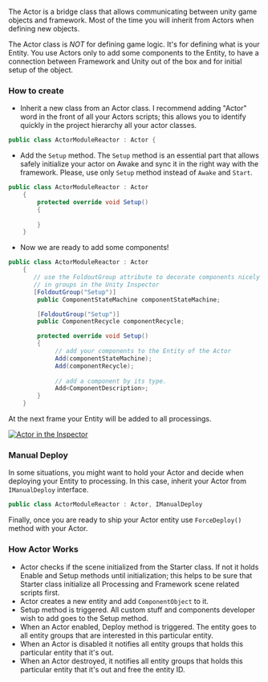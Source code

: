 The Actor is a bridge class that allows communicating between unity game objects and framework. Most of the time you will inherit from Actors when defining new objects.

The Actor class is *NOT* for defining game logic. It's for defining what is your Entity. You use Actors only to add some components to the Entity, to have a connection between Framework and Unity out of the box and for initial setup of the object. 


### How to create ###

* Inherit a new class from an Actor class. I recommend adding "Actor" word in the front of all your Actors scripts; this allows you to identify quickly in the project hierarchy all your actor classes.

```csharp
public class ActorModuleReactor : Actor {
```

* Add the ```Setup``` method. The ```Setup``` method is an essential part that allows safely initialize your actor on Awake and sync it in the right way with the framework. Please, use only ```Setup``` method instead of ```Awake``` and ```Start```.

```csharp
public class ActorModuleReactor : Actor
	{
		protected override void Setup()
		{
			 
		}
	}
```

*  Now we are ready to add some components!
```csharp
public class ActorModuleReactor : Actor
    {
       // use the FoldoutGroup attribute to decorate components nicely 
       // in groups in the Unity Inspector
       [FoldoutGroup("Setup")]
        public ComponentStateMachine componentStateMachine;

        [FoldoutGroup("Setup")]
        public ComponentRecycle componentRecycle;

        protected override void Setup()
        {
             // add your components to the Entity of the Actor
             Add(componentStateMachine);
             Add(componentRecycle);
             
             // add a component by its type. 
             Add<ComponentDescription>;
        }
    }
```
At the next frame your Entity will be added to all processings.

[![Actor in the Inspector](https://i.gyazo.com/2bdd01853f4df82d3ddf6e8f06241b1f.gif)](https://gyazo.com/2bdd01853f4df82d3ddf6e8f06241b1f)

### Manual Deploy ###
In some situations, you might want to hold your Actor and decide when deploying your Entity to processing.
In this case, inherit your Actor from ```IManualDeploy``` interface.

```csharp
public class ActorModuleReactor : Actor, IManualDeploy
```
Finally, once you are ready to ship your Actor entity use ```ForceDeploy()``` method with your Actor. 

### How Actor Works ###


 * Actor checks if the scene initialized from the Starter class. If not it holds Enable and Setup methods until initialization; this helps to be sure that Starter class initialize all Processing and Framework scene related scripts first.
* Actor creates a new entity and add ```ComponentObject``` to it.
* Setup method is triggered. All custom stuff and components developer wish to add goes to the Setup method.
* When an Actor enabled, Deploy method is triggered. The entity goes to all entity groups that are interested in this particular entity.
* When an Actor is disabled it notifies all entity groups that holds this particular entity that it's out.
* When an Actor destroyed, it notifies all entity groups that holds this particular entity that it's out and free the entity ID.


